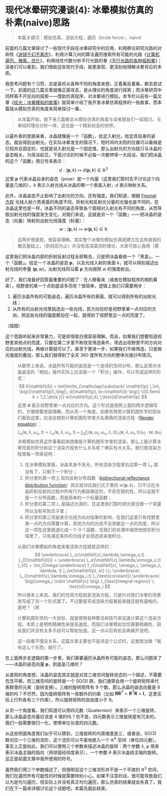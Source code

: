 # 现代冰晕研究漫谈(4): 冰晕模拟仿真的朴素(naive)思路

> 本篇关键词：模拟仿真，渲染方程，遍历（brute force），naive!

前面的几篇文章探讨了一些现代手段在冰晕研究中的应用，利用群论研究光路的对称性《[迷镜千幻不离宗](https://zhuanlan.zhihu.com/p/462717356)》，利用计算几何的算法遍历搜索所有可能的光路《[计算机遍历、搜索、优化](https://zhuanlan.zhihu.com/p/469793197)》，利用线性代数分析平行光路的晕《[平行光路的各种弧和晕](https://zhuanlan.zhihu.com/p/485848284)》；读者们可以看到，我们借助这些现代手段，能更直观、更深刻地理解冰晕背后的本质。

我思考问题有个习惯，总是喜欢从各种不同的角度来想，正着看反着看，都去尝试一下。前面的这几篇文章就像正面攻击，是从理论的角度进行探索；而冰晕研究中同样离不开反向的探索——借助仿真程序，对冰晕进行模拟。本专栏以前有一篇文章《[绘光：冰晕模拟的故事](https://zhuanlan.zhihu.com/p/38975467)》就简单介绍了我开发冰晕仿真程序的一些故事，而本篇就从模拟仿真的角度来简单探讨一番。

> 从本篇开始，接下来几篇都会从模拟仿真的角度与读者朋友们一起探讨。与单纯的理论分析一样，这也是一个精彩纷呈的世界。

以最朴素的思路来看，冰晶就像是一个「函数」，给定入射光，给定其自身的姿态，就会得到出射光。在实际冰晕发生的情况下，短时间内太阳的位置可以看做是已知并且固定的，也就是说入射光是一个固定值，那么出射光的方向就只与冰晶的姿态相关。为简洁起见，下面讨论的时候不必每一次都啰嗦一大段话，我们把冰晶的这个「函数」用记号来表示：
$$
d: (\mathbf{p}, k) \mapsto d(\mathbf{p},k) \in \mathbb{R}^3
$$
这里 $\mathbf{p}$ 代表冰晶自身的姿态（pose）是一个向量（这里我们暂时先不讨论这个向量是几维的），$k$ 表示入射光线从冰晶的哪一个表面入射，$d$ 表示映射关系。

此外，冰晶姿态不止影响了出射光的方向，还有强度。我们知道，根据 [Fresnel 方程](https://en.wikipedia.org/wiki/Fresnel_equations) 光线入射介质表面的角度不同，折射光和反射光分量的光强也是不同的。在冰晶这里也是一样，冰晶不同的姿态导致各个面相对入射光有不同的角度，从而导致出射光线的强度发生变化。对我们来说，这就是另一个「函数」——把冰晶的姿态（向量）映射到出射光线强度（标量）：
$$
w: (\mathbf{p}, k) \mapsto w(\mathbf{p}, k) \in \mathbb{R}
$$

> 这两步很直观，很容易理解。其实整个冰晕的模拟仿真就建立在这样直观的概念基础上，（到目前为止）并没有高深莫测的理论，大家可放心食用（雾

这里我们把冰晶内部的折射反射过程全部略去，只是把冰晶看做一个「黑盒」，一个「函数」。给定一个冰晶的姿态 $\mathbf{p}$，以及光线入射的表面 $k$，就可以得到描述出射光线的参量 $(\mathbf{p}, w)$，出射光线将沿着 $\mathbf{p}$ 方向按照 $w$ 的强度射出。

好了，我们准备好回答最重要的问题了：在人眼看来（或者在模拟程序的相机看来），视野里的某一个点到底该多亮呢？很简单，逻辑上我们只需要两步：

1. 遍历冰晶所有的可能姿态，遍历冰晶所有的表面，就可以得到所有的出射光线；
2. 从所有的出射光线里挑选出一些光线，其方向恰好是视野里某一点对应的方向，把这些光线的强度都加在一起，就得到了视野里这一点的亮度了。

（插图）

这个思路听起来非常暴力，可是却很直白很容易理解。而且，如果我们想要知道视野里其他点的亮度，只要在第二步里不断改变筛选条件，筛选出视野里不同方向对应的出射光线，再做计算就可以了。甚至于更进一步，如果我们不做筛选，只是做光强度的叠加，那么我们就得到了全天 360 度所有方向的整体光强分布情况。

> 从数学上来说，冰晶所有可能的姿态是一个连续的空间分布，那么这里对冰晶姿态的「相加」操作实际上应该是一个「积分」操作，可以写成这样的形式：
> $$
> I(\mathbf{d}) = 
> \int\limits_{\mathclap{\substack{
>   \mathbf{p} \,\in\, \big\{\mathbf{p}\,\big|\, d(\mathbf{p}, k)=\mathbf{d} \big\} \\[0.5em]
>   k = 1,2,\dots
> }}}
> w(\mathbf{p},k) \;\text{d}\mathbf{p}
> $$
> 这里 $\mathbf{d}$ 表示视野里某一点对应的方向。这个形式是按照上面的两步逻辑写的，方便顺着思路理解。而从另一个角度，如果有熟悉计算机图形学的朋友们看到这里，应该会想到计算机图形学里大名鼎鼎的渲染方程（[Render equation](https://en.wikipedia.org/wiki/Rendering_equation)）：
> $$
> L_o(\mathbf{x},\lambda,\omega_o,t) = L_e(\mathbf{x},\lambda,\omega_o,t) +
>   \int_\Omega f_r(\mathbf{x}, \omega_i, \omega_o, \lambda, t)
>   L_i(\mathbf{x},\lambda,\omega_i,t)
>   \big(\omega_i \cdot \mathbf{n} \big) \;
>   \text{d}\omega_i
> $$
> 冰晕模拟仿真这件事看起来就像是计算机图形学里的渲染，那么上面计算冰晕亮度的积分和这个渲染方程有什么关系呢？确实有点关系，我们按渲染方程里每一项来说明：
>
> 1. 在冰晕模拟里面，冰晶本身不发光，所有渲染方程里右边第一项 $L_e$ 就没有了，只剩下一个积分；
> 2. 积分里的第一项 $f_r$ 双向反射分布函数（[bidirectional reflectance distribution function](https://en.wikipedia.org/wiki/Bidirectional_reflectance_distribution_function)）其实就对应我们式子里的 $w(\mathbf{p}, k)$，只不过在冰晶折射反射的过程中所有行为都是确定的，不存在随机性，所以这就不是一个分布函数，而是简单的一个标量函数；
> 3. 积分里的第二项 $L_i$ 是描述光源的，在这里我们暂时把光源当做一个常量所以没有写到式子里；
> 4. 积分里的第三项是表示光线方向对结果的影响，在我们这里只有视野里某一点的方向需要计算，其他方向的光线不会贡献这一点的亮度，所以这一项在这里就退化成一个 0-1 函数，在我们的处理中就把他放到积分域里了，只有满足条件的光线才会筛选进来做积分。
>
> 从我们冰晕模拟的角度来看渲染方程就是这样的：
> $$
> \underbrace{ L_o(\mathbf{x},\lambda,\omega_o,t) }_{I(\mathbf{d})}  = 
> \underbrace{ L_e(\mathbf{x},\lambda,\omega_o,t) }_{0} +
>   \int_\Omega \underbrace{ f_r(\mathbf{x}, \omega_i, \omega_o, \lambda, t) }_{w(\mathbf{p}, k)} 
>   \;\; \underbrace{ L_i(\mathbf{x},\lambda,\omega_i,t) }_{\text{constant}}
>   \underbrace{ \big(\omega_i \cdot \mathbf{n} \big) }_{\text{integral region}} \;
>   \text{d}\omega_i
> $$
> 所以根本上来说，我们的仿真方程就是渲染方程，只是针对我们冰晕的场景改写成了另一个形式罢了。不过要是写成渲染方程看起来就还挺有逼格的，是吧？（笑
>
> 计算机图形学的一大目标，就是使用各种算法和技巧来加速计算这个渲染方程，本质上是牺牲精确性来提高速度。而我们冰晕模拟恰恰需要精确性，因此我们并没有太多手段可以帮助加速。这一点以后有机会再展开说吧。
>
> 这一段看不懂没关系，这篇文章主要也不是讲这个公式的，这里就当做「哦有这么个东西」就行了。

在上面两步走逻辑的第一步里，我们需要遍历冰晶所有可能的姿态，那么问题来了——冰晶的姿态向量 $\mathbf{p}$，到底是几维的？

从直观的角度想，冰晶的姿态其实就是对其三维空间旋转状态的一个描述，不需要包含平移。而三维空间的旋转是一个 $\mathrm{SO}(3)$ 群，我们通常会用一个旋转矩阵来代表群里的元素（旋转变换）。三维的旋转矩阵有 9 个数，那么冰晶的姿态向量是 9 维的吗？不尽然，因为旋转矩阵有一些额外的约束（比如 $\mathbf{RR}^T=\mathbf{R}^T\mathbf{R}=\mathbf{I}$，这里实际上行列各有三个约束），所以旋转矩阵的自由度小于 9。

从另一个角度看，我们知道可以用四元数（Quaternion）来表示一个三维旋转，那么冰晶姿态向量应该是 4 维的吗？也不是，四元数表示三维旋转是有冗余的，我们一般需要做归一化，使用单位长度的四元数。

从这些侧面角度我们似乎可以猜到，三维旋转的内禀维度是三，或者说，$\mathrm{SO}(3)$ 群对应一个三维的流形，这个流形可以平直地嵌入一个 $\mathbb{R}^4$ 空间（单位四元数）。事实上正是如此，我们可以使用三个参数来描述冰晶的旋转：两个参数 $\lambda, \varphi$ 用来表示冰晶主轴的指向（用球面经纬度表示），一个参数 $\theta$ 表示冰晶绕主轴的旋转。这正是前面文章中我所使用的符号。

虽然我们用三个参数描述了，但很明显这个三维流形并不是一个平直的 $\mathbb{R}^3$ 空间，我们在遍历所有可能性的时候就需要特别小心。如果不注意的话，很可能导致我们以为是均匀遍历，但实际上并没有真正均匀遍历，那么仿真的结果就会失真了。我们在下一篇来详细讨论这个话题吧，本篇先就此结束。
